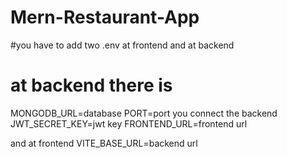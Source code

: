 # Mern-Restaurant-App


#you have to add two .env at frontend and at backend
# at backend there is 
MONGODB_URL=database
PORT=port you connect the backend
JWT_SECRET_KEY=jwt key
FRONTEND_URL=frontend url

and at frontend 
VITE_BASE_URL=backend url
